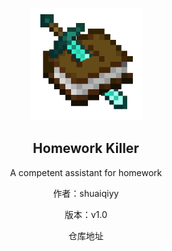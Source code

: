 <p align="center">  
  <div align=center>
    <img src="./img/logo.png"width="180" height="180">
  </div>
  
  <h2 align="center">Homework Killer</h2>
  <p align="center">A competent assistant for homework</p>
  <p align="center">作者：shuaiqiyy</p>
  <p align="center">版本：v1.0</p>
  <p align="center"><a src="https://github.com/shuaiqiyy/homework_killer">仓库地址</a></p>
